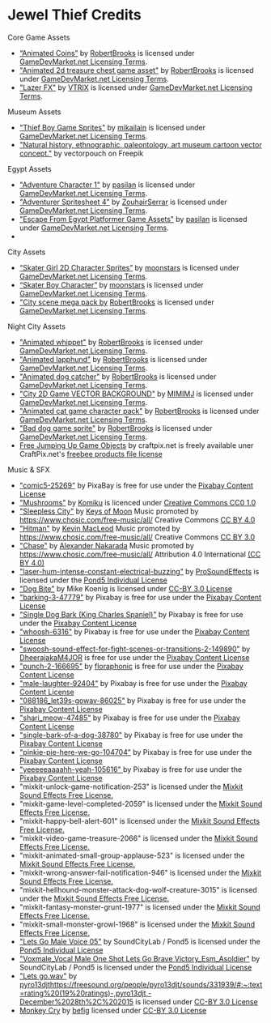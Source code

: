 # Jewel Thief Credits

Core Game Assets
* [“Animated Coins”](https://www.gamedevmarket.net/asset/animated-coins) by [RobertBrooks](https://www.gamedevmarket.net/member/robertbrooks) is licensed under [GameDevMarket.net Licensing Terms](https://www.gamedevmarket.net/terms-conditions#marketplace-terms).
* ["Animated 2d treasure chest game asset"](https://www.gamedevmarket.net/asset/animated-2d-treasure-chest-game-asset) by [RobertBrooks](https://www.gamedevmarket.net/member/robertbrooks) is licensed under [GameDevMarket.net Licensing Terms](https://www.gamedevmarket.net/terms-conditions#marketplace-terms).
* ["Lazer FX"](https://www.gamedevmarket.net/asset/lazer-fx-2436) by [VTRIX](https://www.gamedevmarket.net/member/VTRIX) is licensed under [GameDevMarket.net Licensing Terms](https://www.gamedevmarket.net/terms-conditions#marketplace-terms).

Museum Assets
* ["Thief Boy Game Sprites"](https://www.gamedevmarket.net/asset/thief-boy-game-sprites-4360) by [mikailain](https://www.gamedevmarket.net/member/mikailain) is licensed under [GameDevMarket.net Licensing Terms](https://www.gamedevmarket.net/terms-conditions#marketplace-terms).
* ["Natural history, ethnographic, paleontology, art museum cartoon vector concept."](https://www.freepik.com/free-vector/natural-history-ethnographic-paleontology-art-museum-cartoon-vector-concept_4394137.htm) by vectorpouch on Freepik

Egypt Assets
* ["Adventure Character 1"](https://www.gamedevmarket.net/asset/adventurer-character-spritesheet-3567) by [pasilan](https://www.gamedevmarket.net/member/pasilan) is licensed under [GameDevMarket.net Licensing Terms](https://www.gamedevmarket.net/terms-conditions#marketplace-terms).
* ["Adventurer Spritesheet 4"](https://www.gamedevmarket.net/asset/adventurer-spritesheet-4-3599) by [ZouhairSerrar](https://www.gamedevmarket.net/member/ZouhairSerrar) is licensed under [GameDevMarket.net Licensing Terms](https://www.gamedevmarket.net/terms-conditions#marketplace-terms).
* ["Escape From Egypt Platformer Game Assets"](https://www.gamedevmarket.net/asset/escape-from-egypt-platformer-game-assets) by [pasilan](https://www.gamedevmarket.net/member/pasilan) is licensed under [GameDevMarket.net Licensing Terms](https://www.gamedevmarket.net/terms-conditions#marketplace-terms).
* 

City Assets
* [“Skater Girl 2D Character Sprites”](https://www.gamedevmarket.net/asset/skater-girl-2d-character-sprites) by [moonstars](https://www.gamedevmarket.net/member/moonstars) is licensed under [GameDevMarket.net Licensing Terms](https://www.gamedevmarket.net/terms-conditions#marketplace-terms).
* [“Skater Boy Character”](https://www.gamedevmarket.net/asset/skater-boy-character) by [moonstars](https://www.gamedevmarket.net/member/moonstars) is licensed under [GameDevMarket.net Licensing Terms](https://www.gamedevmarket.net/terms-conditions#marketplace-terms).
* ["City scene mega pack by](https://www.gamedevmarket.net/asset/city-scene-mega-pack") [RobertBrooks](https://www.gamedevmarket.net/member/robertbrooks) is licensed under [GameDevMarket.net Licensing Terms](https://www.gamedevmarket.net/terms-conditions#marketplace-terms).

Night City Assets
* ["Animated whippet"](https://www.gamedevmarket.net/asset/animated-whippet) by [RobertBrooks](https://www.gamedevmarket.net/member/robertbrooks) is licensed under [GameDevMarket.net Licensing Terms](https://www.gamedevmarket.net/terms-conditions#marketplace-terms).
* ["Animated lapphund"](https://www.gamedevmarket.net/asset/animated-lapphund) by [RobertBrooks](https://www.gamedevmarket.net/member/robertbrooks) is licensed under [GameDevMarket.net Licensing Terms](https://www.gamedevmarket.net/terms-conditions#marketplace-terms).
* ["Animated dog catcher"](https://www.gamedevmarket.net/asset/animated-dog-catcher) by [RobertBrooks](https://www.gamedevmarket.net/member/robertbrooks) is licensed under [GameDevMarket.net Licensing Terms](https://www.gamedevmarket.net/terms-conditions#marketplace-terms).
* ["City 2D Game VECTOR BACKGROUND"](https://www.gamedevmarket.net/asset/city-2d-game-vector-background) by [MIMIMJ](https://www.gamedevmarket.net/member/MIMIMJ) is licensed under [GameDevMarket.net Licensing Terms](https://www.gamedevmarket.net/terms-conditions#marketplace-terms).
* ["Animated cat game character pack"](https://www.gamedevmarket.net/asset/animated-cat-game-character-pack) by [RobertBrooks](https://www.gamedevmarket.net/member/robertbrooks) is licensed under [GameDevMarket.net Licensing Terms](https://www.gamedevmarket.net/terms-conditions#marketplace-terms).
* ["Bad dog game sprite"](https://www.gamedevmarket.net/asset/bad-dog-game-sprite) by [RobertBrooks](https://www.gamedevmarket.net/member/robertbrooks) is licensed under [GameDevMarket.net Licensing Terms](https://www.gamedevmarket.net/terms-conditions#marketplace-terms).
* [Free Jumping Up Game Objects](https://craftpix.net/freebies/free-jumping-up-game-objects/) by craftpix.net is freely available uner CraftPix.net's [freebee products file license](https://craftpix.net/file-licenses/)

Music & SFX
* ["comic5-25269"](https://pixabay.com/sound-effects/comic5-25269/) by PixaBay is free for use under the [Pixabay Content License](https://pixabay.com/service/license-summary/)
* ["Mushrooms"](https://www.chosic.com/download-audio/24520/) by [Komiku](Komiku) is licenced under [Creative Commons CC0 1.0](https://creativecommons.org/publicdomain/zero/1.0/)
* ["Sleepless City"](https://www.chosic.com/download-audio/32075/) by [Keys of Moon](https://soundcloud.com/keysofmoon) Music promoted by https://www.chosic.com/free-music/all/ Creative Commons [CC BY 4.0](https://creativecommons.org/licenses/by/4.0/)
* ["Hitman"](https://www.chosic.com/free-music/all/?keyword=hitman#:~:text=Preview%20all-,Hitman,-Kevin%20MacLeod) by [Kevin MacLeod](https://incompetech.com/) Music promoted by https://www.chosic.com/free-music/all/ Creative Commons [CC BY 3.0](https://creativecommons.org/licenses/by/3.0/)
* ["Chase"](https://www.chosic.com/download-audio/26013/) by [Alexander Nakarada](https://creatorchords.com) Music promoted by https://www.chosic.com/free-music/all/ Attribution 4.0 International [(CC BY 4.0)](https://creativecommons.org/licenses/by/4.0/)
* ["laser-hum-intense-constant-electrical-buzzing"](https://www.pond5.com/sound-effects/item/103007201-laser-hum-intense-constant-electrical-buzzing-laser-stream) by [ProSoundEffects](https://www.pond5.com/artist/prosoundeffects) is licensed under the [Pond5 Individual License](https://www.pond5.com/our-licenses)
* ["Dog Bite"](https://soundbible.com/1529-Dog-Bite.html) by Mike Koenig is licensed under [CC-BY 3.0 License](https://creativecommons.org/licenses/by/3.0/)
* ["barking-3-47779"](https://pixabay.com/sound-effects/barking-3-47779/) by Pixabay is free for use under the [Pixabay Content License](https://pixabay.com/service/license-summary/)
* ["Single Dog Bark (King Charles Spaniel)"](https://pixabay.com/sound-effects/single-dog-bark-king-charles-spaniel-41366/) by Pixabay is free for use under the [Pixabay Content License](https://pixabay.com/service/license-summary/)
* ["whoosh-6316"](https://pixabay.com/sound-effects/whoosh-6316/) by Pixabay is free for use under the [Pixabay Content License](https://pixabay.com/service/license-summary/)
* ["swoosh-sound-effect-for-fight-scenes-or-transitions-2-149890"](https://pixabay.com/sound-effects/swoosh-sound-effect-for-fight-scenes-or-transitions-2-149890/) by [DheerajakaM4JOR](https://pixabay.com/users/dheerajakam4jor-36410348/) is free for use under the [Pixabay Content License](https://pixabay.com/service/license-summary/)
* ["punch-2-166695"](https://pixabay.com/sound-effects/punch-2-166695/) by [floraphonic](https://pixabay.com/users/floraphonic-38928062/) is free for use under the [Pixabay Content License](https://pixabay.com/service/license-summary/)
* ["male-laughter-92404"](https://pixabay.com/sound-effects/male-laughter-92404/) by Pixabay is free for use under the [Pixabay Content License](https://pixabay.com/service/license-summary/)
* ["088186_let39s-gowav-86025"](https://pixabay.com/sound-effects/088186-let39s-gowav-86025/) by Pixabay is free for use under the [Pixabay Content License](https://pixabay.com/service/license-summary/)
* ["shari_meow-47485"](https://pixabay.com/sound-effects/single-bark-of-a-dog-38780/) by Pixabay is free for use under the [Pixabay Content License](https://pixabay.com/service/license-summary/)
* ["single-bark-of-a-dog-38780"](https://pixabay.com/sound-effects/single-bark-of-a-dog-38780/) by Pixabay is free for use under the [Pixabay Content License](https://pixabay.com/service/license-summary/)
* ["pinkie-pie-here-we-go-104704"](https://pixabay.com/sound-effects/pinkie-pie-here-we-go-104704/) by Pixabay is free for use under the [Pixabay Content License](https://pixabay.com/service/license-summary/)
* ["yeeeeeaaaahh-yeah-105616" ](https://pixabay.com/sound-effects/yeeeeeaaaahh-yeah-105616/)by Pixabay is free for use under the [Pixabay Content License](https://pixabay.com/service/license-summary/)
* "mixkit-unlock-game-notification-253" is licensed under the [Mixkit Sound Effects Free License.](https://mixkit.co/license/#sfxFree)
* "mixkit-game-level-completed-2059" is licensed under the [Mixkit Sound Effects Free License.](https://mixkit.co/license/#sfxFree)
* "mixkit-happy-bell-alert-601" is licensed under the [Mixkit Sound Effects Free License.](https://mixkit.co/license/#sfxFree)
* "mixkit-video-game-treasure-2066" is licensed under the [Mixkit Sound Effects Free License.](https://mixkit.co/license/#sfxFree)
* "mixkit-animated-small-group-applause-523" is licensed under the [Mixkit Sound Effects Free License.](https://mixkit.co/license/#sfxFree)
* "mixkit-wrong-answer-fail-notification-946" is licensed under the [Mixkit Sound Effects Free License.](https://mixkit.co/license/#sfxFree)
* "mixkit-hellhound-monster-attack-dog-wolf-creature-3015" is licensed under the [Mixkit Sound Effects Free License.](https://mixkit.co/license/#sfxFree)
* "mixkit-fantasy-monster-grunt-1977" is licensed under the [Mixkit Sound Effects Free License.](https://mixkit.co/license/#sfxFree)
* "mixkit-small-monster-growl-1968" is licensed under the [Mixkit Sound Effects Free License.](https://mixkit.co/license/#sfxFree)
* ["Lets Go Male Voice 05"](https://www.pond5.com/sound-effects/item/137141086-lets-go-male-voice-05) by SoundCityLab / Pond5 is licensed under the [Pond5 Individual License](https://www.pond5.com/our-licenses)
* ["Voxmale_Vocal Male One Shot Lets Go Brave Victory_Esm_Asoldier"](https://www.pond5.com/sound-effects/item/197826011-voxmale_vocal-male-one-shot-lets-go-brave-victory_esm_asoldi) by SoundCityLab / Pond5 is licensed under the [Pond5 Individual License](https://www.pond5.com/our-licenses)
* ["Lets go.wav"](https://freesound.org/people/pyro13djt/sounds/331939/) by [pyro13djt](https://freesound.org/people/pyro13djt/sounds/331939/#:~:text=rating%20(19%20ratings)-,pyro13djt,-December%2028th%2C%202015)https://freesound.org/people/pyro13djt/sounds/331939/#:~:text=rating%20(19%20ratings)-,pyro13djt,-December%2028th%2C%202015 is licensed under [CC-BY 3.0 License](https://creativecommons.org/licenses/by/3.0/)
* [Monkey Cry](https://freesound.org/people/befig/sounds/458396/) by [befig](https://freesound.org/people/befig/) licensed under [CC-BY 3.0 License](https://creativecommons.org/licenses/by/3.0/)
